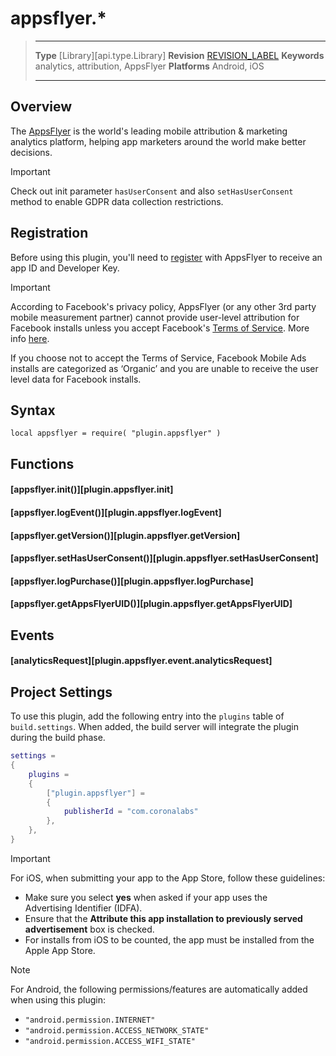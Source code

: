 # appsflyer.*

> --------------------- ------------------------------------------------------------------------------------------
> __Type__              [Library][api.type.Library]
> __Revision__          [REVISION_LABEL](REVISION_URL)
> __Keywords__          analytics, attribution, AppsFlyer
> __Platforms__			Android, iOS
> --------------------- ------------------------------------------------------------------------------------------


## Overview


The [AppsFlyer](https://www.appsflyer.com) is the world's leading mobile attribution & marketing analytics platform, helping app marketers around the world make better decisions.

<div class="guide-notebox-imp">
<div class="notebox-title-imp">Important</div>

Check out init parameter `hasUserConsent` and also `setHasUserConsent` method to enable GDPR data collection restrictions.

</div>

## Registration

Before using this plugin, you'll need to [register](https://www.appsflyer.com/get-started) with AppsFlyer to receive an app&nbsp;ID and Developer Key.

<div class="guide-notebox-imp">
<div class="notebox-title-imp">Important</div>

According to Facebook's privacy policy, AppsFlyer (or any other 3rd party mobile measurement partner) cannot provide user-level attribution for Facebook installs unless you accept Facebook's [Terms of Service](https://www.facebook.com/ads/manage/advanced_mobile_measurement/tos). More info [here](https://support.appsflyer.com/hc/en-us/articles/207033826).

If you choose not to accept the Terms of Service, Facebook Mobile Ads installs are categorized as ‘Organic’ and you are unable to receive the user level data for Facebook installs.

</div>


## Syntax

	local appsflyer = require( "plugin.appsflyer" )


## Functions

#### [appsflyer.init()][plugin.appsflyer.init]

#### [appsflyer.logEvent()][plugin.appsflyer.logEvent]

#### [appsflyer.getVersion()][plugin.appsflyer.getVersion]

#### [appsflyer.setHasUserConsent()][plugin.appsflyer.setHasUserConsent]

#### [appsflyer.logPurchase()][plugin.appsflyer.logPurchase]

#### [appsflyer.getAppsFlyerUID()][plugin.appsflyer.getAppsFlyerUID]


## Events

#### [analyticsRequest][plugin.appsflyer.event.analyticsRequest]


## Project Settings

To use this plugin, add the following entry into the `plugins` table of `build.settings`. When added, the build server will integrate the plugin during the build phase.

``````lua
settings =
{
	plugins =
	{
		["plugin.appsflyer"] =
		{
			publisherId = "com.coronalabs"
		},
	},
}
``````

<div class="guide-notebox-imp">
<div class="notebox-title-imp">Important</div>

For iOS, when submitting your app to the App&nbsp;Store, follow these guidelines:

* Make sure you select __yes__ when asked if your app uses the Advertising&nbsp;Identifier (IDFA).
* Ensure that the __Attribute this app installation to previously served advertisement__ box is checked.
* For installs from iOS to be counted, the app must be installed from the Apple App Store.

</div>

<div class="guide-notebox">
<div class="notebox-title">Note</div>

For Android, the following permissions/features are automatically added when using this plugin:

* `"android.permission.INTERNET"`
* `"android.permission.ACCESS_NETWORK_STATE"`
* `"android.permission.ACCESS_WIFI_STATE"`

</div>

